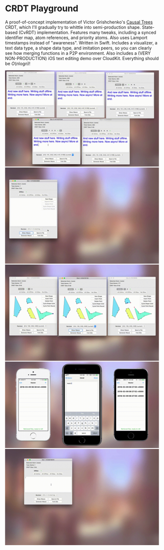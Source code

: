 # CRDT Playground

A proof-of-concept implementation of Victor Grishchenko's [Causal Trees][trees] CRDT, which I'll gradually try to whittle into semi-production shape. State-based (CvRDT) implementation. Features many tweaks, including a synced identifier map, atom references, and priority atoms. Also uses Lamport timestamps instead of "awareness". Written in Swift. Includes a visualizer, a text data type, a shape data type, and imitation peers, so you can clearly see how merging functions in a P2P environment. Also includes a (VERY NON-PRODUCTION) iOS text editing demo over CloudKit. Everything should be *O*(*n*log*n*)!

<img src="mac-main.gif" />

<img src="mac-shapes.gif" />

<img src="mac-revisions.gif" />

<img src="iphone.gif" />

<img src="mac-yarns.gif" />

[trees]: http://www.ds.ewi.tudelft.nl/~victor/articles/ctre.pdf
